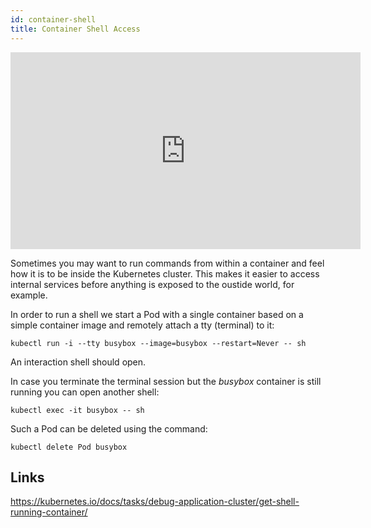 ```yaml
---
id: container-shell
title: Container Shell Access
---
```


<iframe width="560" height="315" src="https://www.youtube-nocookie.com/embed/IAEVI559jaA" title="YouTube video player" frameborder="0" allow="accelerometer; autoplay; clipboard-write; encrypted-media; gyroscope; picture-in-picture" allowfullscreen></iframe>

Sometimes you may want to run commands from within a container and feel how it is to be inside the Kubernetes cluster. This makes it easier to access internal services before anything is exposed to the oustide world, for example.

In order to run a shell we start a Pod with a single container based on a simple container image and remotely attach a tty (terminal) to it:

    kubectl run -i --tty busybox --image=busybox --restart=Never -- sh

An interaction shell should open.

In case you terminate the terminal session but the *busybox* container is still running you can open another shell:

    kubectl exec -it busybox -- sh

Such a Pod can be deleted using the command:

    kubectl delete Pod busybox

## Links

https://kubernetes.io/docs/tasks/debug-application-cluster/get-shell-running-container/
